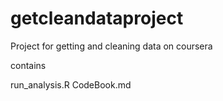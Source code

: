 getcleandataproject
===================

Project for getting and cleaning data on coursera

contains 

run_analysis.R
CodeBook.md